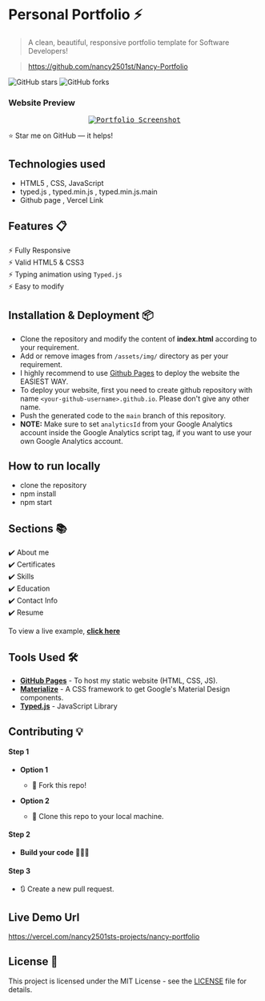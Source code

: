 # Personal Portfolio ⚡️ 
> A clean, beautiful, responsive portfolio template for Software Developers!

> https://github.com/nancy2501st/Nancy-Portfolio

![GitHub stars](https://img.shields.io/github/stars/nancy2501st/Nancy-Portfolio)
![GitHub forks](https://img.shields.io/github/forks/nancy2501st/Nancy-Portfolio)


### Website Preview
<p align="center"> 
  <kbd>
    <a href="https://github.com/nancy2501st/Nancy-Portfolio" target="_blank">
    <img src="Screenshot (113).png" alt="Portfolio Screenshot">

  </a>
  </kbd>
</p>

:star: Star me on GitHub — it helps!

## Technologies used 
 - HTML5 , CSS, JavaScript 
 - typed.js , typed.min.js , typed.min.js.main
 - Github page , Vercel Link

## Features 📋
⚡️ Fully Responsive\
⚡️ Valid HTML5 & CSS3\
⚡️ Typing animation using `Typed.js`\
⚡️ Easy to modify

## Installation & Deployment 📦
- Clone the repository and modify the content of <b>index.html</b> according to your requirement.
- Add or remove images from `/assets/img/` directory as per your requirement.
- I highly recommend to use [Github Pages](https://create-react-app.dev/docs/deployment/#github-pages) to deploy the website the EASIEST WAY.
- To deploy your website, first you need to create github repository with name `<your-github-username>.github.io`. Please don't give any other name.
- Push the generated code to the `main` branch of this repository.
- <b>NOTE:</b> Make sure to set `analyticsId` from your Google Analytics account inside the Google Analytics script tag, if you want to use your own Google Analytics account.

## How to run locally
- clone the repository
- npm install
- npm start

## Sections 📚
✔️ About me\
✔️ Certificates \
✔️ Skills \
✔️ Education\
✔️ Contact Info\
✔️ Resume

To view a live example, **[click here](https://github.com/nancy2501st/Nancy-Portfolio)**
## Tools Used 🛠️
* [<b>GitHub Pages</b>](https://create-react-app.dev/docs/deployment/#github-pages) - To host my static website (HTML, CSS, JS).
* [<b>Materialize</b>](https://materializecss.com/) - A CSS framework to get Google's Material Design components.
* [<b>Typed.js</b>](https://mattboldt.com/demos/typed-js/) - JavaScript Library

## Contributing 💡
#### Step 1

- **Option 1**
    - 🍴 Fork this repo!

- **Option 2**
    - 👯 Clone this repo to your local machine.


#### Step 2

- **Build your code** 🔨🔨🔨

#### Step 3

- 🔃 Create a new pull request.

## Live Demo Url
https://vercel.com/nancy2501sts-projects/nancy-portfolio

## License 📄
This project is licensed under the MIT License - see the [LICENSE](./LICENSE) file for details.